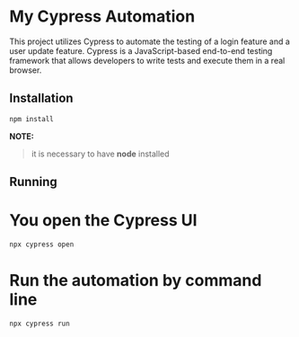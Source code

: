 # My Cypress Automation

This project utilizes Cypress to automate the testing of a login feature and a user update feature. Cypress is a JavaScript-based end-to-end testing framework that allows developers to write tests and execute them in a real browser.

## Installation
```bash
npm install
```
**NOTE:**
>
>it is necessary to have **node** installed

## Running
# You open the Cypress UI
```bash
npx cypress open
```
# Run the automation by command line
```bash
npx cypress run
```
